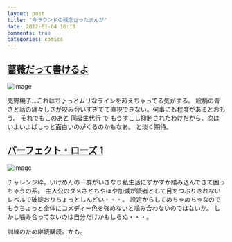 ```yaml
---
layout: post
title: "今ラウンドの残念だったまんが"
date: 2012-01-04 16:13
comments: true
categories: comics
---
```


[薔薇だって書けるよ](http://www.amazon.co.jp/dp/4592710223/)
---------------------------------------------------------

![image](http://ecx.images-amazon.com/images/P/4592710223.01._SCLZZZZZZZ_.jpg)

売野機子...これはちょっとムリなラインを超えちゃってる気がする。
絵柄の青さと話の痛々しさが咬み合いすぎてて直視できない。何事にも程度があるとおもう。
それでもこのあと [同級生代行](http://www.amazon.co.jp/dp/4592710363/) で
もうすこし抑制されたわけだから、次はいよいよばしっと面白いのがくるのかもなあ。
と淡く期待。

[パーフェクト・ローズ 1 ](http://www.amazon.co.jp/dp/4088671635/)
------------------------------------------------------------

![image](http://ecx.images-amazon.com/images/P/4088671635.01._SCLZZZZZZZ_.jpg)

チャレンジ枠。いけめんの一群がいきなり私生活にずかずか踏み込んできて困っちゃうの系。
主人公のダメさとちやほや加減が読者として目をつぶりきれないレベルで破綻おりちょっとしんどい・・・。
設定からしてめちゃめちゃなのでもうちょっと全体にコメディー色を強めないと噛み合わないのではないか。
しかし噛み合ってないのは自分だけかもしらぬ・・・。

訓練のため継続購読。かも。